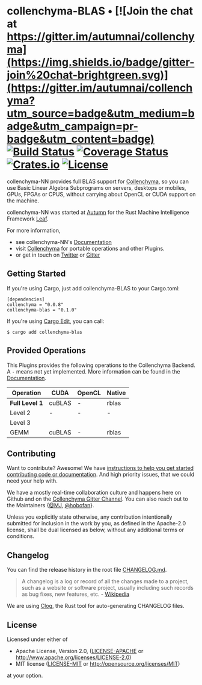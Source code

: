# collenchyma-BLAS • [![Join the chat at https://gitter.im/autumnai/collenchyma](https://img.shields.io/badge/gitter-join%20chat-brightgreen.svg)](https://gitter.im/autumnai/collenchyma?utm_source=badge&utm_medium=badge&utm_campaign=pr-badge&utm_content=badge) [![Build Status](https://travis-ci.org/autumnai/collenchyma-blas.svg?branch=master)](https://travis-ci.org/autumnai/collenchyma-blas) [![Coverage Status](https://coveralls.io/repos/autumnai/collenchyma-blas/badge.svg?branch=master&service=github)](https://coveralls.io/github/autumnai/collenchyma-blas?branch=master) [![Crates.io](http://meritbadge.herokuapp.com/collenchyma-blas)](https://crates.io/crates/collenchyma-blas) [![License](https://img.shields.io/crates/l/collenchyma-blas.svg)](LICENSE)

collenchyma-NN provides full BLAS support for [Collenchyma][collenchyma],
so you can use Basic Linear Algebra Subprograms on servers, desktops or mobiles,
GPUs, FPGAs or CPUS, without carrying about OpenCL or CUDA support on the
machine.

collenchyma-NN was started at [Autumn][autumn] for the Rust Machine Intelligence
Framework [Leaf][leaf].

For more information,

* see collenchyma-NN's [Documentation](http://autumnai.github.io/collenchyma-nn)
* visit [Collenchyma][collenchyma] for portable operations and other Plugins.
* or get in touch on [Twitter][twitter-autumn] or [Gitter][gitter-collenchyma]

[collenchyma]: https://github.com/autumnai/collenchyma
[autumn]: http://autumnai.com
[leaf]: https://github.com/autumnai/leaf
[twitter-autumn]: https://twitter.com/autumn_eng

## Getting Started

If you're using Cargo, just add collenchyma-BLAS to your Cargo.toml:

    [dependencies]
    collenchyma = "0.0.8"
    collenchyma-blas = "0.1.0"

If you're using [Cargo Edit][cargo-edit], you can call:

    $ cargo add collenchyma-blas

[cargo-edit]: https://github.com/killercup/cargo-edit

## Provided Operations

This Plugins provides the following operations to the Collenchyma Backend.
A `-` means not yet implemented.
More information can be found in the [Documentation][docs-ops].

| Operation            | CUDA       | OpenCL    | Native    |
|---                   |---         |---        |---        |
| **Full Level 1**     | cuBLAS     | -         | rblas     |
| Level 2              | -          | -         | -         |
| Level 3              |            |           |           |
| GEMM                 | cuBLAS     | -         | rblas     |


[docs-ops]: http://autumnai.github.io/collenchyma-blas/collenchyma_blas/plugin/trait.IBlas.html

## Contributing

Want to contribute? Awesome! We have
[instructions to help you get started contributing code or documentation][contributing].
And high priority issues, that we could need your help with.

We have a mostly real-time collaboration culture and happens here on Github and
on the [Collenchyma Gitter Channel][gitter-collenchyma].
You can also reach out to the Maintainers
{[@MJ][mj], [@hobofan][hobofan]}.

Unless you explicitly state otherwise, any contribution intentionally
submitted for inclusion in the work by you, as defined in the Apache-2.0
license, shall be dual licensed as below, without any additional terms or
conditions.

[contributing]: CONTRIBUTING.md
[gitter-collenchyma]: https://gitter.im/autumnai/collenchyma
[mj]: https://twitter.com/mjhirn
[hobofan]: https://twitter.com/hobofan

## Changelog

You can find the release history in the root file [CHANGELOG.md][changelog].

> A changelog is a log or record of all the changes made to a project, such as a website or software project, usually including such records as bug fixes, new features, etc. - [Wikipedia][changelog-quote]

We are using [Clog][clog], the Rust tool for auto-generating CHANGELOG files.

[changelog]: CHANGELOG.md
[changelog-quote]: https://en.wikipedia.org/wiki/Changelog
[Clog]: https://github.com/clog-tool/clog-cli

## License

Licensed under either of

 * Apache License, Version 2.0, ([LICENSE-APACHE](LICENSE-APACHE) or http://www.apache.org/licenses/LICENSE-2.0)
 * MIT license ([LICENSE-MIT](LICENSE-MIT) or http://opensource.org/licenses/MIT)

at your option.
